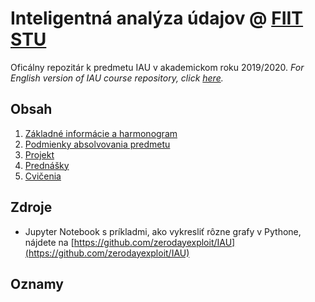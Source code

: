 # Inteligentná analýza údajov @ [FIIT STU](http://www.fiit.stuba.sk)

Oficálny repozitár k predmetu IAU v akademickom roku 2019/2020. *For English version of IAU course repository, click [here](en).*

## Obsah

1. [Základné informácie a harmonogram](zakladne-informacie)
2. [Podmienky absolvovania predmetu](podmienky-absolvovania)
3. [Projekt](projekt)
4. [Prednášky](prednasky)
5. [Cvičenia](cvicenia)

## Zdroje

* Jupyter Notebook s príkladmi, ako vykresliť rôzne grafy v Pythone, nájdete na [https://github.com/zerodayexploit/IAU](https://github.com/zerodayexploit/IAU)

## Oznamy
